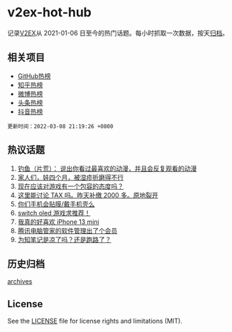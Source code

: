 # v2ex-hot-hub

 记录[V2EX](https://www.v2ex.com/)从 2021-01-06 日至今的热门话题。每小时抓取一次数据，按天[归档](archives)。
 
 ## 相关项目

- [GitHub热榜](https://github.com/lonnyzhang423/github-hot-hub)
- [知乎热榜](https://github.com/lonnyzhang423/zhihu-hot-hub)
- [微博热榜](https://github.com/lonnyzhang423/weibo-hot-hub)
- [头条热榜](https://github.com/lonnyzhang423/toutiao-hot-hub)
- [抖音热榜](https://github.com/lonnyzhang423/douyin-hot-hub)


 `更新时间：2022-03-08 21:19:26 +0800`

## 热议话题

1. [钓鱼（片荒）： 说出你看过最喜欢的动漫，并且会反复观看的动漫](https://www.v2ex.com/t/838733)
1. [家人们，娃四个月，被湿疹折磨得不行](https://www.v2ex.com/t/838731)
1. [现在应该对游戏有一个包容的态度吗？](https://www.v2ex.com/t/838854)
1. [这里能讨论 TAX 吗。昨天补缴 2000 多。原地裂开](https://www.v2ex.com/t/838781)
1. [你们手机会贴膜/戴手机壳么](https://www.v2ex.com/t/838754)
1. [switch oled 游戏求推荐！](https://www.v2ex.com/t/838774)
1. [我真的好喜欢 iPhone 13 mini](https://www.v2ex.com/t/838881)
1. [腾讯电脑管家的软件管理出了个会员](https://www.v2ex.com/t/838800)
1. [为知笔记是凉了吗？还是跑路了？](https://www.v2ex.com/t/838793)

## 历史归档

[archives](archives)

## License

See the [LICENSE](LICENSE) file for license rights and limitations (MIT).
